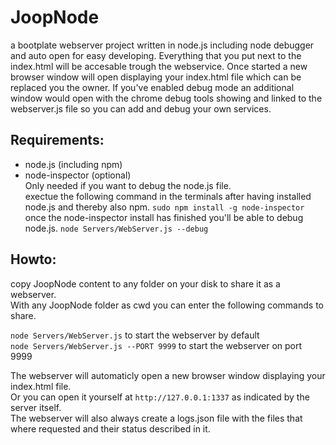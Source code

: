 JoopNode
========

a bootplate webserver project written in node.js including node debugger and auto open for easy developing.
Everything that you put next to the index.html will be accesable trough the webservice. Once started a new
browser window will open displaying your index.html file which can be replaced you the owner.
If you've enabled debug mode an additional window would open with the chrome debug tools showing and linked
to the webserver.js file so you can add and debug your own services.

## Requirements:
  - node.js (including npm)
  - node-inspector (optional)  
    Only needed if you want to debug the node.js file.  
    exectue the following command in the terminals after having installed node.js and thereby also npm.
    `sudo npm install -g node-inspector`
    once the node-inspector install has finished you'll be able to debug node.js.
    `node Servers/WebServer.js --debug`

## Howto:
  copy JoopNode content to any folder on your disk to share it as a webserver.  
  With any JoopNode folder as cwd you can enter the following commands to share.
  
  `node Servers/WebServer.js` to start the webserver by default  
  `node Servers/WebServer.js --PORT 9999` to start the webserver on port 9999  
  
  The webserver will automaticly open a new browser window displaying your index.html file.  
  Or you can open it yourself at `http://127.0.0.1:1337` as indicated by the server itself.  
  The webserver will also always create a logs.json file with the files that where requested
  and their status described in it.
  
  
